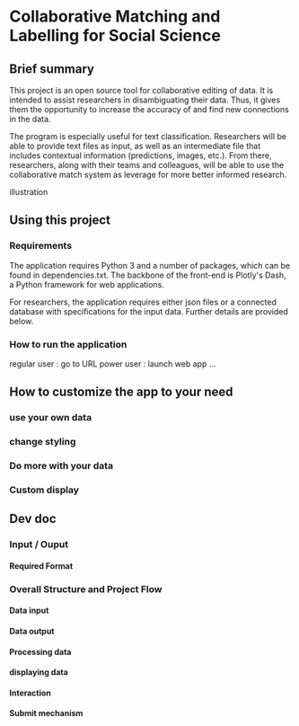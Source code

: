 # Collaborative Matching and Labelling for Social Science #

## Brief summary ##
  This project is an open source tool for collaborative editing of data. It is intended to assist researchers in disambiguating their data. Thus, it gives them the opportunity to increase the accuracy of and find new connections in the data. 
  
  The program is especially useful for text classification. Researchers will be able to provide text files as input, as well as an intermediate file that includes contextual information (predictions, images, etc.). From there, researchers, along with their teams and colleagues, will be able to use the collaborative match system as leverage for more better informed research.

illustration

## Using this project ##
### Requirements ###
  The application requires Python 3 and a number of packages, which can be found in dependencies.txt. 
  The backbone of the front-end is Plotly's Dash, a Python framework for web applications.
  
  For researchers, the application requires either json files or a connected database with specifications for the input data. Further details are provided below.

  
### How to run the application ###
  regular user : go to URL
  power user : launch web app ...

## How to customize the app to your need ##
### use your own data ###
### change styling ###
### Do more with your data ###
### Custom display ###

## Dev doc ##

### Input / Ouput ###
#### Required Format ####

### Overall Structure and Project Flow ###
#### Data input
#### Data output
#### Processing data
#### displaying data
#### Interaction
#### Submit mechanism
